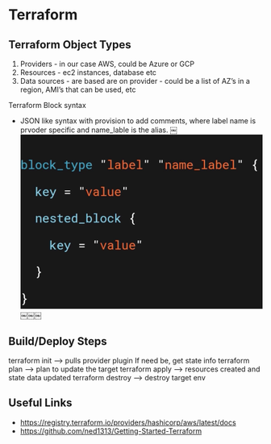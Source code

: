 # Terraform

Terraform Object Types
----------------------
1. Providers - in our case AWS, could be Azure or GCP
2. Resources - ec2 instances, database etc
3. Data sources - are based are on provider - could be a list of AZ’s in a region, AMI’s that can be used, etc


Terraform Block syntax
 - JSON like syntax with provision to add comments, where label name is prvoder specific and name_lable is the alias.
￼![img.png](img.png)￼￼￼


Build/Deploy Steps
--------------------
terraform init —> pulls provider plugin If need be, get state info
terraform plan —> plan to update the target
terraform apply —> resources created and state data updated
terraform destroy —>  destroy target env

Useful Links
--------------
- https://registry.terraform.io/providers/hashicorp/aws/latest/docs
- https://github.com/ned1313/Getting-Started-Terraform
